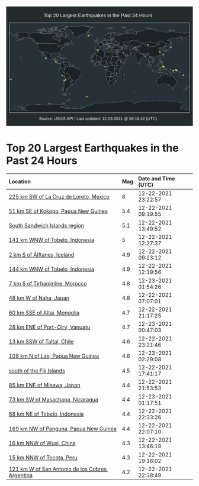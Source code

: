 ![Map](./map.png)

# Top 20 Largest Earthquakes in the Past 24 Hours

| Location | Mag | Date and Time (UTC) |
|:---|:---|:---|
| [225 km SW of La Cruz de Loreto, Mexico](https://earthquake.usgs.gov/earthquakes/eventpage/us6000gepm) | 6 | 12-22-2021 23:22:57 |
| [51 km SE of Kokopo, Papua New Guinea](https://earthquake.usgs.gov/earthquakes/eventpage/us6000geg0) | 5.4 | 12-22-2021 09:19:55 |
| [South Sandwich Islands region](https://earthquake.usgs.gov/earthquakes/eventpage/us6000geiv) | 5.1 | 12-22-2021 13:49:52 |
| [141 km WNW of Tobelo, Indonesia](https://earthquake.usgs.gov/earthquakes/eventpage/us6000gehc) | 5 | 12-22-2021 12:27:37 |
| [2 km S of Álftanes, Iceland](https://earthquake.usgs.gov/earthquakes/eventpage/us6000geg2) | 4.9 | 12-22-2021 09:23:12 |
| [144 km WNW of Tobelo, Indonesia](https://earthquake.usgs.gov/earthquakes/eventpage/us6000gehb) | 4.9 | 12-22-2021 12:19:56 |
| [7 km S of Tirhanimîne, Morocco](https://earthquake.usgs.gov/earthquakes/eventpage/us6000geqa) | 4.8 | 12-23-2021 01:54:26 |
| [48 km W of Naha, Japan](https://earthquake.usgs.gov/earthquakes/eventpage/us6000gefe) | 4.8 | 12-22-2021 07:07:01 |
| [60 km SSE of Altai, Mongolia](https://earthquake.usgs.gov/earthquakes/eventpage/us6000genq) | 4.7 | 12-22-2021 21:17:25 |
| [28 km ENE of Port-Olry, Vanuatu](https://earthquake.usgs.gov/earthquakes/eventpage/us6000geq2) | 4.7 | 12-23-2021 00:47:03 |
| [13 km SSW of Taltal, Chile](https://earthquake.usgs.gov/earthquakes/eventpage/us6000gepl) | 4.6 | 12-22-2021 23:21:46 |
| [108 km N of Lae, Papua New Guinea](https://earthquake.usgs.gov/earthquakes/eventpage/us6000geqh) | 4.6 | 12-23-2021 02:29:08 |
| [south of the Fiji Islands](https://earthquake.usgs.gov/earthquakes/eventpage/us6000gemf) | 4.5 | 12-22-2021 17:41:17 |
| [85 km ENE of Misawa, Japan](https://earthquake.usgs.gov/earthquakes/eventpage/us6000geny) | 4.4 | 12-22-2021 21:53:53 |
| [73 km SW of Masachapa, Nicaragua](https://earthquake.usgs.gov/earthquakes/eventpage/us6000geq6) | 4.4 | 12-23-2021 01:17:51 |
| [68 km NE of Tobelo, Indonesia](https://earthquake.usgs.gov/earthquakes/eventpage/us6000gepb) | 4.4 | 12-22-2021 22:33:26 |
| [169 km NW of Panguna, Papua New Guinea](https://earthquake.usgs.gov/earthquakes/eventpage/us6000genz) | 4.4 | 12-22-2021 22:07:10 |
| [16 km NNW of Wuxi, China](https://earthquake.usgs.gov/earthquakes/eventpage/us6000geit) | 4.3 | 12-22-2021 13:46:18 |
| [15 km NNW of Tocota, Peru](https://earthquake.usgs.gov/earthquakes/eventpage/us6000gemq) | 4.3 | 12-22-2021 19:16:02 |
| [121 km W of San Antonio de los Cobres, Argentina](https://earthquake.usgs.gov/earthquakes/eventpage/us6000gepa) | 4.2 | 12-22-2021 22:38:49 |
